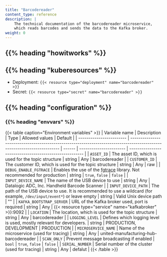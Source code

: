 ```yaml
---
title: "Barcodereader"
content_type: reference
description: |
    The technical documentation of the barcodereader microservice,
    which reads barcodes and sends the data to the Kafka broker.
weight: 0
---
```


<!-- overview -->
## {{% heading "howitworks" %}}

<!-- body -->

## {{% heading "kuberesources" %}}

- Deployment: `{{< resource type="deployment" name="barcodereader" >}}`
- Secret: `{{< resource type="secret" name="barcodereader" >}}`

## {{% heading "configuration" %}}

### {{% heading "envvars" %}}

{{< table caption="Environment variables" >}}
| Variable name            | Description                                                                                                              | Type   | Allowed values          | Default                                                 |
| ------------------------ | ------------------------------------------------------------------------------------------------------------------------ | ------ | ----------------------- | ------------------------------------------------------- |
| `ASSET_ID`               | The asset ID, which is used for the topic structure                                                                      | string | Any                     | barcodereader                                           |
| `CUSTOMER_ID`            | The customer ID, which is used for the topic structure                                                                   | string | Any                     | raw                                                     |
| `DEBUG_ENABLE_FGTRACE`   | Enables the use of the [fgtrace](https://github.com/felixge/fgtrace) library. Not recommended for production             | string | `true`, `false`         | `false`                                                 |
| `INPUT_DEVICE_NAME`      | The name of the USB device to use                                                                                        | string | Any                     | Datalogic ADC, Inc. Handheld Barcode Scanner            |
| `INPUT_DEVICE_PATH`      | The path of the USB device to use. It is recommended to use a wildcard (for example, `/dev/input/event*`) or leave empty | string | Valid Unix device path  | ""                                                      |
| `KAFKA_BOOTSTRAP_SERVER` | URL of the Kafka broker used, port is required                                                                           | string | Any                     | {{< resource type="service" name="kafkabroker" >}}:9092 |
| `LOCATION`               | The location, which is  used for the topic structure                                                                     | string | Any                     | barcodereader                                           |
| `LOGGING_LEVEL`          | Defines which logging level is used, mostly relevant for developers.                                                     | string | PRODUCTION, DEVELOPMENT | PRODUCTION                                              |
| `MICROSERVICE_NAME`      | Name of the microservice (used for tracing)                                                                              | string | Any                     | united-manufacturing-hub-barcodereader                  |
| `SCAN_ONLY`              | Prevent message broadcasting if enabled                                                                                  | `bool` | `true`, `false`         | `false`                                                 |
| `SERIAL_NUMBER`          | Serial number of the cluster (used for tracing)                                                                          | string | Any                     | defalut                                                 |
{{< /table >}}

